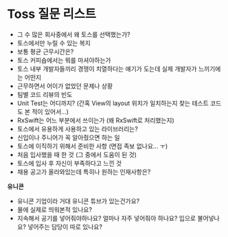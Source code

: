 # Toss 질문 리스트

* 그 수 많은 회사중에서 왜 토스를 선택했는가?
* 토스에서만 누릴 수 있는 복지
* 보통 평균 근무시간은?
* 토스 커피숍에서는 뭐를 마셔야하는가
* 토스 내부 개발자들끼리 경쟁이 치열하다는 얘기가 도는데 실제 개발자가 느끼기에는 어떤지
* 근무하면서 어이가 없었던 문제나 상황
* 팀별 코드 리뷰의 빈도
* Unit Test는 어디까지? (간혹 View의 layout 위치가 일치하는지 찾는 테스트 코드도 본 적이 있어서...)
* RxSwift는 어느 부분에서 쓰이는가 (왜 RxSwift로 처리했는지)
* 토스에서 유용하게 사용하고 있는 라이브러리는?
* 신입이나 주니어가 꼭 알아줬으면 하는 일
* 토스에 이직하기 위해서 준비한 사항 (면접 족보 없나요... ㅜ)
* 처음 입사했을 때 한 것 (그 중에서 도움이 된 것)
* 토스에 입사 후 자신이 부족하다고 느낀 것
* 채용 공고가 올라와있는데 특히나 원하는 인재사항은?



__유니콘__

* 유니콘 기업이라 거대 유니콘 튜브가 있는건가요?
* 물에 실제로 띄워본적 있나요?
* 지속해서  공기를 넣어줘야하나요? 얼마나 자주 넣어줘야 하나요? 입으로 불어넣나요? 넣어주는 담당이 따로 있나요?